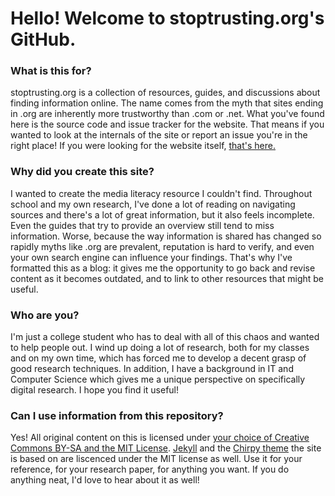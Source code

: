 # Hello! Welcome to stoptrusting.org's GitHub.

### What is this for?

stoptrusting.org is a collection of resources, guides, and discussions about finding information online. The name comes from the myth that sites ending in .org are inherently more trustworthy than .com or .net. What you've found here is the source code and issue tracker for the website. That means if you wanted to look at the internals of the site or report an issue you're in the right place! If you were looking for the website itself, [that's here.](stoptrusting.org)


### Why did you create this site?

I wanted to create the media literacy resource I couldn't find. Throughout school and my own research, I've done a lot of reading on navigating sources and there's a lot of great information, but it also feels incomplete. Even the guides that try to provide an overview still tend to miss information. Worse, because the way information is shared has changed so rapidly myths like .org are prevalent, reputation is hard to verify, and even your own search engine can influence your findings. That's why I've formatted this as a blog: it gives me the opportunity to go back and revise content as it becomes outdated, and to link to other resources that might be useful.


### Who are you?

I'm just a college student who has to deal with all of this chaos and wanted to help people out. I wind up doing a lot of research, both for my classes and on my own time, which has forced me to develop a decent grasp of good research techniques. In addition, I have a background in IT and Computer Science which gives me a unique perspective on specifically digital research. I hope you find it useful!


### Can I use information from this repository?

Yes! All original content on this is licensed under [your choice of Creative Commons BY-SA and the MIT License](LICENSE.md). [Jekyll](https://jekyllrb.com/) and the [Chirpy theme](https://github.com/cotes2020/jekyll-theme-chirpy) the site is based on are liscenced under the MIT license as well. Use it for your reference, for your research paper, for anything you want. If you do anything neat, I'd love to hear about it as well!
